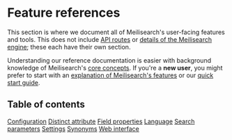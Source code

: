 # Feature references

This section is where we document all of Meilisearch's user-facing features and tools. This does not include [API routes](/reference/api) or [details of the Meilisearch engine](/learn/advanced); these each have their own section.

Understanding our reference documentation is easier with background knowledge of Meilisearch's [core concepts](/learn/core_concepts). If you're a **new user**, you might prefer to start with an [explanation of Meilisearch's features](/learn/what_is_meilisearch/features.md) or our [quick start guide](/learn/getting_started/quick_start.md).

## Table of contents

[Configuration](/reference/features/configuration.md)
[Distinct attribute](/reference/features/distinct.md)
[Field properties](/reference/features/field_properties.md)
[Language](/reference/features/language.md)
[Search parameters](/reference/features/search_parameters.md)
[Settings](/reference/features/settings.md)
[Synonyms](/reference/features/synonyms.md)
[Web interface](/reference/features/web_interface.md)
